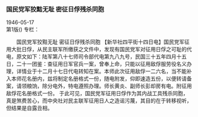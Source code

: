 ### 国民党军狡黠无耻  密征日俘残杀同胞  

1946-05-17  
第1版()
专栏：

　　国民党军狡黠无耻
    密征日俘残杀同胞
    【新华社四平街十四日电】国民党军征用大批日俘，从民主联军所缴获之文件中，发现有国民党军对征用日俘之可耻的代电，原文如下：陆军第八十七师司令部代电第九八九号，民国三十五年四月十五日，二十一团鉴：查征用日军官兵一案，曾奉上命，只能以征用敌俘服劳役名义办理，详情业于十二月十七日代电转知在案。本师此次征用敌俘一二六名，当不能补入本师花名册内，兹将制定名册格式一份，随电附发，仰即速造五份，以便转请备案，请领粮饷，除分电外，特电遵照办理。师长黄炎、副师长彭却房有电。附征用敌俘花名册格式一份。
    于此可见，国民党军征用日俘作为其内战工具残杀同胞，真是煞费苦心，而中央社对民主联军征用日人之造谣污蔑，其目的在于转移视听，但结果是自露丑相。  
